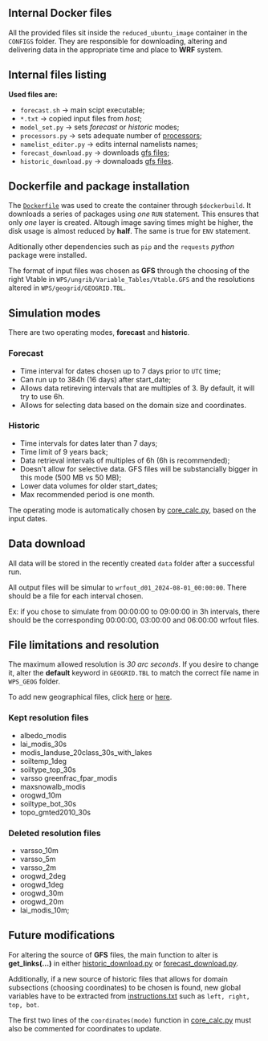 ## Internal Docker files

All the provided files sit inside the `reduced_ubuntu_image` container in the `CONFIGS` folder. They are responsible for downloading, altering and delivering data in the appropriate time and place to **WRF** system.

## Internal files listing 
<b> Used files are: </b>
- `forecast.sh` -> main scipt executable;
- `*.txt` -> copied input files from *host*;
- `model_set.py` -> sets *forecast* or *historic* modes;
- `processors.py` -> sets adequate number of [processors](https://forum.mmm.ucar.edu/threads/choosing-an-appropriate-number-of-processors.5082/);
- `namelist_editer.py` -> edits internal namelists names;
- `forecast_download.py` -> downloads [gfs files](https://nomads.ncep.noaa.gov/cgi-bin/filter_gfs_0p25_1hr.pl); 
- `historic_download.py` -> downaloads [gfs files](https://rda.ucar.edu/datasets/d083003/dataaccess/#).

## Dockerfile and package installation
The [`Dockerfile`](/CONFIGS/Dockerfile) was used to create the container through `$dockerbuild`. It downloads a series of packages using *one* `RUN` statement. This ensures that only *one* layer is created. Altough image saving times might be higher, the disk usage is almost reduced by **half**. The same is true for `ENV` statement.

Aditionally other dependencies such as `pip` and the `requests` *python* package were installed.


The format of input files was chosen as **GFS** through the choosing of the right Vtable in `WPS/ungrib/Variable_Tables/Vtable.GFS` and the resolutions altered in `WPS/geogrid/GEOGRID.TBL`. 
## Simulation modes
There are two operating modes, **forecast** and **historic**.

### Forecast
- Time interval for dates chosen up to 7 days prior to `UTC` time;
- Can run up to 384h (16 days) after start_date;
- Allows data retireving intervals that are multiples of 3. By default, it will try to use 6h.
- Allows for selecting data based on the domain size and coordinates.

### Historic
- Time intervals for dates later than 7 days;
- Time limit of 9 years back;
- Data retrieval intervals of multiples of 6h (6h is recommended);
- Doesn't allow for selective data. GFS files will be substancially bigger in this mode (500 MB vs 50 MB);
- Lower data volumes for older start_dates;
- Max recommended period is one month.

The operating mode is automatically chosen by [core_calc.py](/core_calc.py), based on the input dates.
## Data download 
All data will be stored in the recently created `data` folder after a successful run. 

All output files will be simular to  `wrfout_d01_2024-08-01_00:00:00`. There should be a file for each interval chosen. 

Ex: if you chose to simulate from 00:00:00 to 09:00:00 in 3h intervals, there should be the corresponding 00:00:00, 03:00:00 and 06:00:00 wrfout files.

## File limitations and resolution

The maximum allowed resolution is *30 arc seconds*. If you desire to change it, alter the **default** keyword in `GEOGRID.TBL` to match the correct file name in `WPS_GEOG` folder. 

To add new geographical files, click [here](https://www2.mmm.ucar.edu/wrf/users/download/get_sources_wps_geog.html) or [here](http://www2.mmm.ucar.edu/wrf/src/wps_files/).

### Kept resolution files
- albedo_modis      	
- lai_modis_30s 
- modis_landuse_20class_30s_with_lakes  
- soiltemp_1deg 	
- soiltype_top_30s	
- varsso greenfrac_fpar_modis 
-  maxsnowalb_modis  
- orogwd_10m   
- soiltype_bot_30s   
- topo_gmted2010_30s
### Deleted resolution files
- varsso_10m 
- varsso_5m 
- varsso_2m 
- orogwd_2deg 
- orogwd_1deg 
- orogwd_30m 
- orogwd_20m 
- lai_modis_10m;

## Future modifications 

For altering the source of **GFS** files, the main function to alter is **get_links(...)** in either [historic_download.py](/CONFIGS/historic_download.py) or [forecast_download.py](/CONFIGS/forecast_download.py). 

Additionally, if a new source of historic files that allows for domain subsections (choosing coordinates) to be chosen is found, new global variables have to be extracted from [instructions.txt](/HOST/instructions.txt) such as `left, right, top, bot`.

The first two lines of the `coordinates(mode)` function in [core_calc.py](/core_calc.py) must also be commented for coordinates to update.